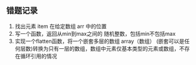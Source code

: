 ## 错题记录
1. 找出元素 item 在给定数组 arr 中的位置
2. 写一个函数，返回从min到max之间的 随机整数，包括min不包括max
3. 实现一个flatten函数，将一个嵌套多层的数组 array（数组） (嵌套可以是任何层数)转换为只有一层的数组，数组中元素仅基本类型的元素或数组，不存在循环引用的情况